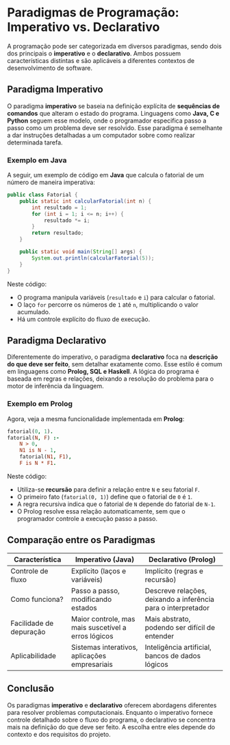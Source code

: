 # Paradigmas de Programação: Imperativo vs. Declarativo

A programação pode ser categorizada em diversos paradigmas, sendo dois dos principais o **imperativo** e o **declarativo**. Ambos possuem características distintas e são aplicáveis a diferentes contextos de desenvolvimento de software.

## Paradigma Imperativo
O paradigma **imperativo** se baseia na definição explícita de **sequências de comandos** que alteram o estado do programa. Linguagens como **Java, C e Python** seguem esse modelo, onde o programador especifica passo a passo como um problema deve ser resolvido. Esse paradigma é semelhante a dar instruções detalhadas a um computador sobre como realizar determinada tarefa.

### Exemplo em Java
A seguir, um exemplo de código em **Java** que calcula o fatorial de um número de maneira imperativa:

```java
public class Fatorial {
    public static int calcularFatorial(int n) {
        int resultado = 1;
        for (int i = 1; i <= n; i++) {
            resultado *= i;
        }
        return resultado;
    }

    public static void main(String[] args) {
        System.out.println(calcularFatorial(5)); 
    }
}
```

Neste código:
- O programa manipula variáveis (`resultado` e `i`) para calcular o fatorial.
- O laço `for` percorre os números de `1` até `n`, multiplicando o valor acumulado.
- Há um controle explícito do fluxo de execução.

## Paradigma Declarativo
Diferentemente do imperativo, o paradigma **declarativo** foca na **descrição do que deve ser feito**, sem detalhar exatamente como. Esse estilo é comum em linguagens como **Prolog, SQL e Haskell**. A lógica do programa é baseada em regras e relações, deixando a resolução do problema para o motor de inferência da linguagem.

### Exemplo em Prolog
Agora, veja a mesma funcionalidade implementada em **Prolog**:

```prolog
fatorial(0, 1).
fatorial(N, F) :-
    N > 0,
    N1 is N - 1,
    fatorial(N1, F1),
    F is N * F1.
```

Neste código:
- Utiliza-se **recursão** para definir a relação entre `N` e seu fatorial `F`.
- O primeiro fato (`fatorial(0, 1)`) define que o fatorial de `0` é `1`.
- A regra recursiva indica que o fatorial de `N` depende do fatorial de `N-1`.
- O Prolog resolve essa relação automaticamente, sem que o programador controle a execução passo a passo.

## Comparação entre os Paradigmas
| Característica  | Imperativo (Java) | Declarativo (Prolog) |
|---------------|----------------|----------------|
| Controle de fluxo | Explícito (laços e variáveis) | Implícito (regras e recursão) |
| Como funciona? | Passo a passo, modificando estados | Descreve relações, deixando a inferência para o interpretador |
| Facilidade de depuração | Maior controle, mas mais suscetível a erros lógicos | Mais abstrato, podendo ser difícil de entender |
| Aplicabilidade | Sistemas interativos, aplicações empresariais | Inteligência artificial, bancos de dados lógicos |

## Conclusão
Os paradigmas **imperativo** e **declarativo** oferecem abordagens diferentes para resolver problemas computacionais. Enquanto o imperativo fornece controle detalhado sobre o fluxo do programa, o declarativo se concentra mais na definição do que deve ser feito. A escolha entre eles depende do contexto e dos requisitos do projeto.
